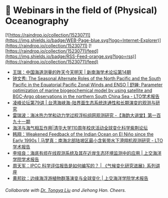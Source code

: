 # 🌊 Webinars in the field of (Physical) Oceanography

[![https://raindrop.io/collection/15230711](https://img.shields.io/badge/WEB-Page-blue.svg?logo=Internet-Explorer)](https://raindrop.io/collection/15230711) [![https://raindrop.io/collection/15230711/feed](https://img.shields.io/badge/RSS-Feed-orange.svg?logo=rss)](https://raindrop.io/collection/15230711/feed)

<!-- BLOG-POST-LIST:START -->
- [王瑞：中国海道测量的昨天今天明天 | 新南海学术论坛第14期](https://mp.weixin.qq.com/s/JLXkeSWrT8L6Gf6tg86T-A)
- [钟文秀: The Seasonal Alternate Roles of the North Pacific and the South Pacific in the Equatorial Pacific Zonal Winds and ENSO | 舒婵: Parameter optimization of marine biogeochemical model by using satellite and BGC-Argo observations in the northern South China Sea - LTO学术报告](https://mp.weixin.qq.com/s/yG93u7T_iq5g9fE4Z656qg)
- [凌峰论坛第79讲 | 台湾海峡海-陆界面生态系统连通性和长期演变的观测与研究](https://mp.weixin.qq.com/s/NHWgimOOXzP-YwehtCOSyw)
- [雷瑞波：海冰热力学和动力学过程浮标组网观测研究 -【海韵大讲堂】第一百九十一期](https://mp.weixin.qq.com/s/ZmR-EpFGbrZjWGx1D9T4Eg)
- [海洋与海气相互作用|清华大学110周年校庆活动全球变化科学紫荆论坛](https://mp.weixin.qq.com/s/ZZM4a1m-BdLW_tZhIqrb4A)
- [韩翔：Weakened Feedback of the Indian Ocean on El Niño since the Early 1990s | 马梦真：南海北部陆坡区最小含氧带水下滑翔机观测研究 - LTO学术报告](https://mp.weixin.qq.com/s/f0RomYskNyB4U-L66IJ2yA)
- [李培良：海底有缆在线观测系统及其在近岸生态环境监测中的应用 | 上交海洋学院学术报告](https://mp.weixin.qq.com/s/WVIZISfRrRDov12lJfnWRA)
- [周天军：IPCC 科学评估报告是如何编写的？ | 《气候变化研究进展》系列讲座](https://mp.weixin.qq.com/s/03kK1Iol0pyDYSPzMexNBw)
- [黄邦钦：边缘海浮游植物群落演变与全球变化 | 上交海洋学院学术报告](https://mp.weixin.qq.com/s/CXz10oRBEH7NTc98YsWCnQ)
<!-- BLOG-POST-LIST:END -->

###### Collaborate with [Dr. Tongya Liu](https://liutongya.github.io/) and Jiehong Han. Cheers.
